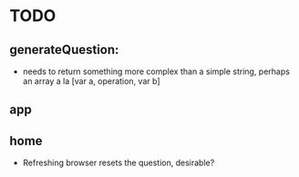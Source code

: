 # **TODO**

## generateQuestion:
  * needs to return something more complex than a simple string, perhaps an array a la [var a, operation, var b]

## app

## home
  * Refreshing browser resets the question, desirable?
